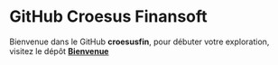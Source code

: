 # GitHub Croesus Finansoft

Bienvenue dans le GitHub **croesusfin**, pour débuter votre exploration, visitez le dépôt [__Bienvenue__](https://github.com/croesusfin/bienvenue)
